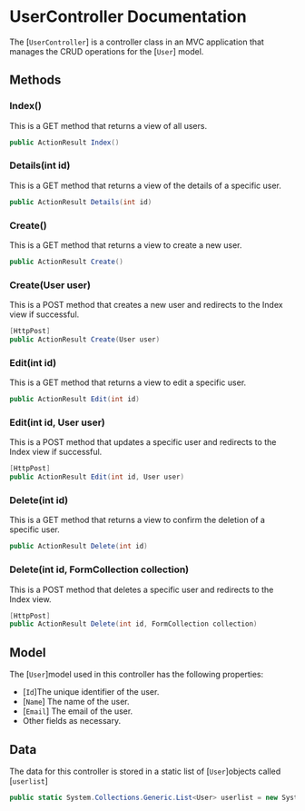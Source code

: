 # UserController Documentation
 
The [`UserController`] is a controller class in an MVC application that manages the CRUD operations for the [`User`] model.
 
## Methods
 
### Index()
 
This is a GET method that returns a view of all users.
 
```csharp
public ActionResult Index()
```
 
### Details(int id)
 
This is a GET method that returns a view of the details of a specific user.
 
```csharp
public ActionResult Details(int id)
```
 
### Create()
 
This is a GET method that returns a view to create a new user.
 
```csharp
public ActionResult Create()
```
 
### Create(User user)
 
This is a POST method that creates a new user and redirects to the Index view if successful.
 
```csharp
[HttpPost]
public ActionResult Create(User user)
```
 
### Edit(int id)
 
This is a GET method that returns a view to edit a specific user.
 
```csharp
public ActionResult Edit(int id)
```
 
### Edit(int id, User user)
 
This is a POST method that updates a specific user and redirects to the Index view if successful.
 
```csharp
[HttpPost]
public ActionResult Edit(int id, User user)
```
 
### Delete(int id)
 
This is a GET method that returns a view to confirm the deletion of a specific user.
 
```csharp
public ActionResult Delete(int id)
```
 
### Delete(int id, FormCollection collection)
 
This is a POST method that deletes a specific user and redirects to the Index view.
 
```csharp
[HttpPost]
public ActionResult Delete(int id, FormCollection collection)
```
 
## Model
 
The [`User`]model used in this controller has the following properties:
 
- [`Id`]The unique identifier of the user.
- [`Name`] The name of the user.
- [`Email`] The email of the user.
- Other fields as necessary.
 
## Data
 
The data for this controller is stored in a static list of [`User`]objects called [`userlist`]
 
```csharp
public static System.Collections.Generic.List<User> userlist = new System.Collections.Generic.List<User>();
```